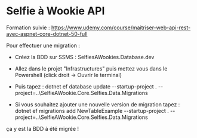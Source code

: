 # Selfie à Wookie API

Formation suivie : https://www.udemy.com/course/maitriser-web-api-rest-avec-aspnet-core-dotnet-50-full
 
Pour effectuer une migration :

- Créez la BDD sur SSMS : SelfiesAWookies.Database.dev
- Allez dans le projet "Infrastructures" puis mettez vous dans le Powershell (click droit -> Ouvrir le terminal)
- Puis tapez : dotnet ef database update --startup-project . --project=..\SelfieAWookie.Core.Selfies.Data.Migrations

- Si vous souhaitez ajouter une nouvelle version de migration tapez : dotnet ef migrations add NewTableExample --startup-project . --project=..\SelfieAWookie.Core.Selfies.Data.Migrations

ça y est la BDD à été migrée !